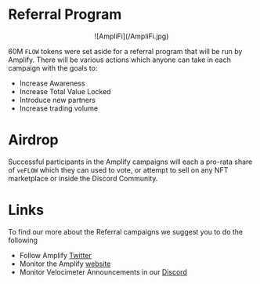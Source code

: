 # Referral Program

<div align="center">
![AmpliFi](/AmpliFi.jpg)
</div>

60M `FLOW` tokens were set aside for a referral program that will be run by Amplify. There will be various actions which anyone can take in each campaign with the goals to: 
* Increase Awareness
* Increase Total Value Locked
* Introduce new partners
* Increase trading volume

# Airdrop

Successful participants in the Amplify campaigns will each a pro-rata share of `veFLOW` which they can used to vote, or attempt to sell on any NFT marketplace or inside the Discord Community.

# Links

To find our more about the Referral campaigns we suggest you to do the following

* Follow Amplify [Twitter](https://twitter.com/AmpliFiDAO)
* Monitor the Amplify [website](https://app.amplifi.gg/#/)
* Monitor Velocimeter Announcements in our [Discord](https://discord.gg/qpue2s6VfJ)
